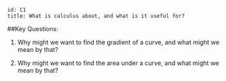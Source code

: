 ````
id: C1
title: What is calculus about, and what is it useful for?
````
##Key Questions:

1. Why might we want to find the gradient of a curve, and what might we mean by that?

1. Why might we want to find the area under a curve, and what might we mean by that?
        
